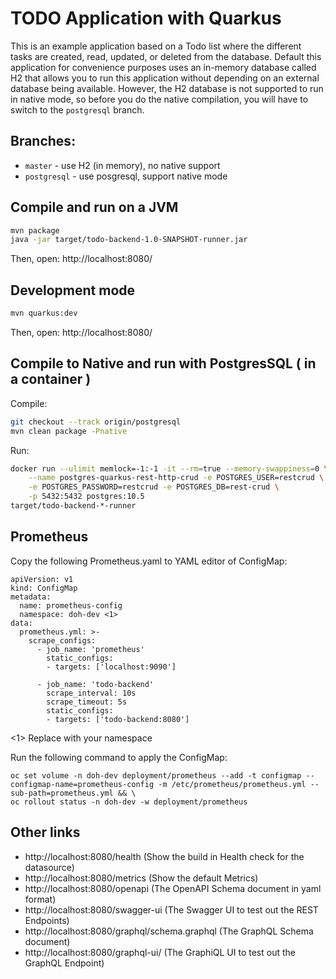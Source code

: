 # TODO Application with Quarkus

This is an example application based on a Todo list where the different tasks are created, read, updated, or deleted from the database. Default this application for convenience purposes uses an in-memory database called H2 that allows you to run this application without depending on an external database being available. However, the H2 database is not supported to run in native mode, so before you do the native compilation, you will have to switch to the `postgresql`  branch. 

## Branches:
* `master` - use H2 (in memory), no native support
* `postgresql` - use posgresql, support native mode 

## Compile and run on a JVM

```bash
mvn package
java -jar target/todo-backend-1.0-SNAPSHOT-runner.jar
```

Then, open: http://localhost:8080/

## Development mode

```bash
mvn quarkus:dev
```
Then, open: http://localhost:8080/

## Compile to Native and run with PostgresSQL ( in a container )

Compile:
```bash
git checkout --track origin/postgresql
mvn clean package -Pnative
```
Run:
```bash
docker run --ulimit memlock=-1:-1 -it --rm=true --memory-swappiness=0 \
    --name postgres-quarkus-rest-http-crud -e POSTGRES_USER=restcrud \
    -e POSTGRES_PASSWORD=restcrud -e POSTGRES_DB=rest-crud \
    -p 5432:5432 postgres:10.5
target/todo-backend-*-runner
```

## Prometheus

Copy the following Prometheus.yaml to YAML editor of ConfigMap:
```
apiVersion: v1
kind: ConfigMap
metadata:
  name: prometheus-config
  namespace: doh-dev <1>
data:
  prometheus.yml: >-
    scrape_configs:
      - job_name: 'prometheus'
        static_configs:
        - targets: ['localhost:9090']

      - job_name: 'todo-backend'
        scrape_interval: 10s
        scrape_timeout: 5s
        static_configs:
        - targets: ['todo-backend:8080']
```

<1> Replace with your namespace

Run the following command to apply the ConfigMap:

```
oc set volume -n doh-dev deployment/prometheus --add -t configmap --configmap-name=prometheus-config -m /etc/prometheus/prometheus.yml --sub-path=prometheus.yml && \
oc rollout status -n doh-dev -w deployment/prometheus
```

## Other links

- http://localhost:8080/health (Show the build in Health check for the datasource)
- http://localhost:8080/metrics (Show the default Metrics)
- http://localhost:8080/openapi (The OpenAPI Schema document in yaml format)
- http://localhost:8080/swagger-ui (The Swagger UI to test out the REST Endpoints)
- http://localhost:8080/graphql/schema.graphql (The GraphQL Schema document)
- http://localhost:8080/graphql-ui/ (The GraphiQL UI to test out the GraphQL Endpoint)
